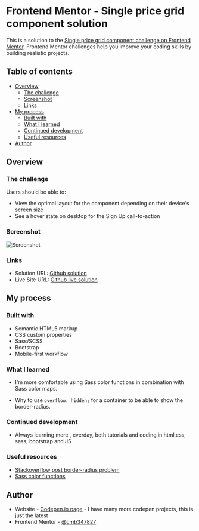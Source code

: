 # Frontend Mentor - Single price grid component solution

This is a solution to the [Single price grid component challenge on Frontend Mentor](https://www.frontendmentor.io/challenges/single-price-grid-component-5ce41129d0ff452fec5abbbc). Frontend Mentor challenges help you improve your coding skills by building realistic projects. 

## Table of contents

- [Overview](#overview)
  - [The challenge](#the-challenge)
  - [Screenshot](#screenshot)
  - [Links](#links)
- [My process](#my-process)
  - [Built with](#built-with)
  - [What I learned](#what-i-learned)
  - [Continued development](#continued-development)
  - [Useful resources](#useful-resources)
- [Author](#author)




## Overview

### The challenge

Users should be able to:

- View the optimal layout for the component depending on their device's screen size
- See a hover state on desktop for the Sign Up call-to-action

### Screenshot

![Screenshot](https://i.postimg.cc/3w2Gy15L/screenshot.png)


### Links

- Solution URL: [Github solution](https://github.com/cmb347827/single-price-grid-component-master.github.io)
- Live Site URL: [Github live solution](https://cmb347827.github.io/single-price-grid-component-master.github.io/)

## My process

### Built with

- Semantic HTML5 markup
- CSS custom properties
- Sass/SCSS
- Bootstrap
- Mobile-first workflow


### What I learned

- I'm more comfortable using Sass color functions in combination with Sass color maps.

- Why to use `overflow: hidden;` for a container to be able to show the border-radius.

### Continued development

- Always learning more , everday, both tutorials and coding in html,css, sass, bootstrap and JS


### Useful resources

- [Stackoverflow post border-radius problem](https://stackoverflow.com/questions/10995294/border-radius-not-working) 
- [Sass color functions](https://www.tutorialsteacher.com/sass/sass-color-functions) 



## Author

- Website - [Codepen.io page](https://codepen.io/cynthiab72/pen/oNybYON) - I have many more codepen projects, this is just the latest
- Frontend Mentor - [@cmb347827](https://www.frontendmentor.io/profile/cmb347827)




